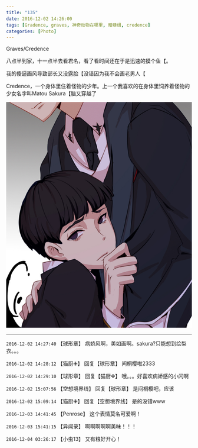 ```yaml
---
title: "135"
date: 2016-12-02 14:26:00
tags: [Gradence, graves, 神奇动物在哪里, 暗巷组, credence]
categories: [Photo]
---
```


<p>Graves/Credence<br /></p> 
<p>八点半到家，十一点半去看君名，看了看时间还在于是迅速的摸个鱼【。</p> 
<p>我的傻逼画风导致部长又没露脸【没错因为我不会画老男人【</p> 
<p>Credence，一个身体里住着怪物的少年。上一个我喜欢的在身体里饲养着怪物的少女名字叫Matou Sakura【脑又穿越了</p>

![](https://raw.githubusercontent.com/alicewish/meowchain247/master/img_cVZNdzJtQk9JV2V1UUtoYWgrRktJbUxlWnhWTmtOZWxYeE9MTzIraS9wWWd0R1Bac3hzZi93PT0.jpg)

---

`2016-12-02 14:27:40` 【球形章】 病娇风啊，美如画啊。sakura?只能想到绘梨衣。。。

`2016-12-02 14:28:12` 【猫厨✙】 回复【球形章】 间桐樱啦2333

`2016-12-02 14:29:10` 【球形章】 回复【猫厨✙】 哦。。。好喜欢病娇感的小闪啊

`2016-12-02 15:07:56` 【空想境界线】 回复【球形章】 是间桐樱吧，应该

`2016-12-02 15:09:14` 【猫厨✙】 回复【空想境界线】 是的没错www

`2016-12-03 14:41:45` 【Penrose】 这个表情莫名可爱啊！

`2016-12-03 15:41:15` 【异闻录】 啊啊啊啊啊美味！！！

`2016-12-04 03:26:17` 【小虫13】 又有粮好开心！
